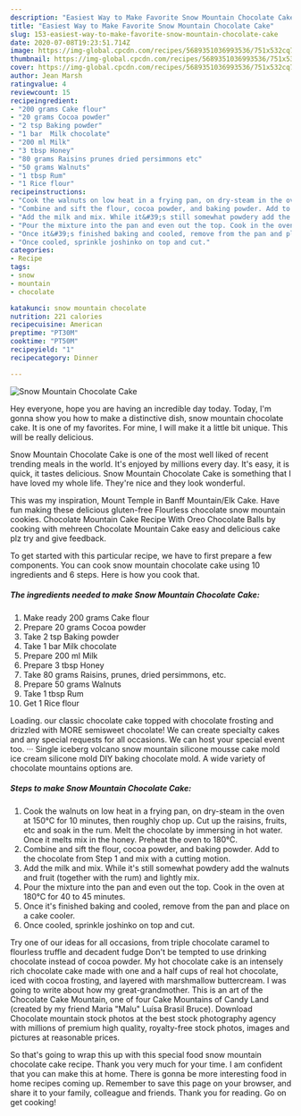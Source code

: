 ```yaml
---
description: "Easiest Way to Make Favorite Snow Mountain Chocolate Cake"
title: "Easiest Way to Make Favorite Snow Mountain Chocolate Cake"
slug: 153-easiest-way-to-make-favorite-snow-mountain-chocolate-cake
date: 2020-07-08T19:23:51.714Z
image: https://img-global.cpcdn.com/recipes/5689351036993536/751x532cq70/snow-mountain-chocolate-cake-recipe-main-photo.jpg
thumbnail: https://img-global.cpcdn.com/recipes/5689351036993536/751x532cq70/snow-mountain-chocolate-cake-recipe-main-photo.jpg
cover: https://img-global.cpcdn.com/recipes/5689351036993536/751x532cq70/snow-mountain-chocolate-cake-recipe-main-photo.jpg
author: Jean Marsh
ratingvalue: 4
reviewcount: 15
recipeingredient:
- "200 grams Cake flour"
- "20 grams Cocoa powder"
- "2 tsp Baking powder"
- "1 bar  Milk chocolate"
- "200 ml Milk"
- "3 tbsp Honey"
- "80 grams Raisins prunes dried persimmons etc"
- "50 grams Walnuts"
- "1 tbsp Rum"
- "1 Rice flour"
recipeinstructions:
- "Cook the walnuts on low heat in a frying pan, on dry-steam in the oven at 150°C for 10 minutes, then roughly chop up. Cut up the raisins, fruits, etc and soak in the rum. Melt the chocolate by immersing in hot water. Once it melts mix in the honey. Preheat the oven to 180°C."
- "Combine and sift the flour, cocoa powder, and baking powder. Add to the chocolate from Step 1 and mix with a cutting motion."
- "Add the milk and mix. While it&#39;s still somewhat powdery add the walnuts and fruit (together with the rum) and lightly mix."
- "Pour the mixture into the pan and even out the top. Cook in the oven at 180°C for 40 to 45 minutes."
- "Once it&#39;s finished baking and cooled, remove from the pan and place on a cake cooler."
- "Once cooled, sprinkle joshinko on top and cut."
categories:
- Recipe
tags:
- snow
- mountain
- chocolate

katakunci: snow mountain chocolate 
nutrition: 221 calories
recipecuisine: American
preptime: "PT30M"
cooktime: "PT50M"
recipeyield: "1"
recipecategory: Dinner

---
```



![Snow Mountain Chocolate Cake](https://img-global.cpcdn.com/recipes/5689351036993536/751x532cq70/snow-mountain-chocolate-cake-recipe-main-photo.jpg)

Hey everyone, hope you are having an incredible day today. Today, I'm gonna show you how to make a distinctive dish, snow mountain chocolate cake. It is one of my favorites. For mine, I will make it a little bit unique. This will be really delicious.

Snow Mountain Chocolate Cake is one of the most well liked of recent trending meals in the world. It's enjoyed by millions every day. It's easy, it is quick, it tastes delicious. Snow Mountain Chocolate Cake is something that I have loved my whole life. They're nice and they look wonderful.

This was my inspiration, Mount Temple in Banff Mountain/Elk Cake. Have fun making these delicious gluten-free Flourless chocolate snow mountain cookies. Chocolate Mountain Cake Recipe With Oreo Chocolate Balls by cooking with mehreen Chocolate Mountain Cake easy and delicious cake plz try and give feedback.


To get started with this particular recipe, we have to first prepare a few components. You can cook snow mountain chocolate cake using 10 ingredients and 6 steps. Here is how you cook that.

<!--inarticleads1-->

##### The ingredients needed to make Snow Mountain Chocolate Cake:

1. Make ready 200 grams Cake flour
1. Prepare 20 grams Cocoa powder
1. Take 2 tsp Baking powder
1. Take 1 bar  Milk chocolate
1. Prepare 200 ml Milk
1. Prepare 3 tbsp Honey
1. Take 80 grams Raisins, prunes, dried persimmons, etc.
1. Prepare 50 grams Walnuts
1. Take 1 tbsp Rum
1. Get 1 Rice flour


Loading. our classic chocolate cake topped with chocolate frosting and drizzled with MORE semisweet chocolate! We can create specialty cakes and any special requests for all occasions. We can host your special event too. ··· Single iceberg volcano snow mountain silicone mousse cake mold ice cream silicone mold DIY baking chocolate mold. A wide variety of chocolate mountains options are. 

<!--inarticleads2-->

##### Steps to make Snow Mountain Chocolate Cake:

1. Cook the walnuts on low heat in a frying pan, on dry-steam in the oven at 150°C for 10 minutes, then roughly chop up. Cut up the raisins, fruits, etc and soak in the rum. Melt the chocolate by immersing in hot water. Once it melts mix in the honey. Preheat the oven to 180°C.
1. Combine and sift the flour, cocoa powder, and baking powder. Add to the chocolate from Step 1 and mix with a cutting motion.
1. Add the milk and mix. While it&#39;s still somewhat powdery add the walnuts and fruit (together with the rum) and lightly mix.
1. Pour the mixture into the pan and even out the top. Cook in the oven at 180°C for 40 to 45 minutes.
1. Once it&#39;s finished baking and cooled, remove from the pan and place on a cake cooler.
1. Once cooled, sprinkle joshinko on top and cut.


Try one of our ideas for all occasions, from triple chocolate caramel to flourless truffle and decadent fudge Don&#39;t be tempted to use drinking chocolate instead of cocoa powder. My hot chocolate cake is an intensely rich chocolate cake made with one and a half cups of real hot chocolate, iced with cocoa frosting, and layered with marshmallow buttercream. I was going to write about how my great-grandmother. This is an art of the Chocolate Cake Mountain, one of four Cake Mountains of Candy Land (created by my friend Maria &#34;Malu&#34; Luísa Brasil Bruce). Download Chocolate mountain stock photos at the best stock photography agency with millions of premium high quality, royalty-free stock photos, images and pictures at reasonable prices. 

So that's going to wrap this up with this special food snow mountain chocolate cake recipe. Thank you very much for your time. I am confident that you can make this at home. There is gonna be more interesting food in home recipes coming up. Remember to save this page on your browser, and share it to your family, colleague and friends. Thank you for reading. Go on get cooking!
